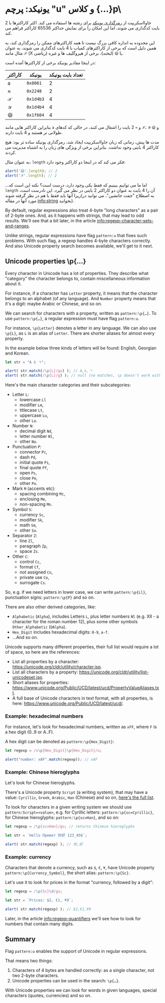 # یونیکد: پرچم "u" و کلاس {...}p\

جاوااسکریپت از [رمزگذاری یونیکد](https://en.wikipedia.org/wiki/Unicode) برای رشته ها استفاده می کند. اکثر کاراکترها با 2 بایت کدگذاری می شوند، اما این امکان را برای نمایش حداکثر 65536 کاراکتر فراهم می کند.

این محدوده به اندازه کافی بزرگ نیست تا همه کاراکترهای ممکن را رمزگذاری کند، به همین دلیل است که برخی از کاراکترهای کمیاب با 4 بایت کدگذاری می شوند، به عنوان مثال مانند `𝒳` (X ریاضی) یا `😄` (لبخند)، برخی از هیروگلیف ها و غیره.

در اینجا مقادیر یونیکد برخی از کاراکترها آمده است:

| کاراکتر  | یونیکد | تعداد بایت یونیکد  |
|------------|---------|--------|
| a | `0x0061` |  2 |
| ≈ | `0x2248` |  2 |
|𝒳| `0x1d4b3` | 4 |
|𝒴| `0x1d4b4` | 4 |
|😄| `0x1f604` | 4 |

بنابراین کاراکتر هایی مانند `a` و `≈` 2 بایت را اشغال می کنند، در حالی که کدهای `𝒳`، `𝒴` و `😄` طولانی تر هستند و 4 بایت دارند.

مدت ها پیش، زمانی که زبان جاوااسکریپت ایجاد شد، رمزگذاری یونیکد ساده تر بود: هیچ کاراکتر 4 بایتی وجود نداشت. بنابراین برخی از ویژگی های زبان را به اشتباه مدیریت می کردند.

به عنوان مثال، `length` فکر می کند که در اینجا دو کاراکتر وجود دارد:

```js run
alert('😄'.length); // 2
alert('𝒳'.length); // 2
```

...اما ما می توانیم ببینیم که فقط یکی وجود دارد، درست است؟ نکته این است که `length` آن را 4 بایت به عنوان دو کاراکتر 2 بایتی در نظر می گیرد. این نادرست است، زیرا آنها باید فقط با هم در نظر گرفته شوند(به اصطلاح "جفت جانشین"، می توانید در مورد آنها در مقاله <info:string> بخوانید).

By default, regular expressions also treat 4-byte "long characters" as a pair of 2-byte ones. And, as it happens with strings, that may lead to odd results. We'll see that a bit later, in the article <info:regexp-character-sets-and-ranges>.

Unlike strings, regular expressions have flag `pattern:u` that fixes such problems. With such flag, a regexp handles 4-byte characters correctly. And also Unicode property search becomes available, we'll get to it next.

## Unicode properties \p{...}

Every character in Unicode has a lot of properties. They describe what "category" the character belongs to, contain miscellaneous information about it.

For instance, if a character has `Letter` property, it means that the character belongs to an alphabet (of any language). And `Number` property means that it's a digit: maybe Arabic or Chinese, and so on.

We can search for characters with a property, written as `pattern:\p{…}`. To use `pattern:\p{…}`, a regular expression must have flag `pattern:u`.

For instance, `\p{Letter}` denotes a letter in any language. We can also use `\p{L}`, as `L` is an alias of `Letter`. There are shorter aliases for almost every property.

In the example below three kinds of letters will be found: English, Georgian and Korean.

```js run
let str = "A ბ ㄱ";

alert( str.match(/\p{L}/gu) ); // A,ბ,ㄱ
alert( str.match(/\p{L}/g) ); // null (no matches, \p doesn't work without the flag "u")
```

Here's the main character categories and their subcategories:

- Letter `L`:
  - lowercase `Ll`
  - modifier `Lm`,
  - titlecase `Lt`,
  - uppercase `Lu`,
  - other `Lo`.
- Number `N`:
  - decimal digit `Nd`,
  - letter number `Nl`,
  - other `No`.
- Punctuation `P`:
  - connector `Pc`,
  - dash `Pd`,
  - initial quote `Pi`,
  - final quote `Pf`,
  - open `Ps`,
  - close `Pe`,
  - other `Po`.
- Mark `M` (accents etc):
  - spacing combining `Mc`,
  - enclosing `Me`,
  - non-spacing `Mn`.
- Symbol `S`:
  - currency `Sc`,
  - modifier `Sk`,
  - math `Sm`,
  - other `So`.
- Separator `Z`:
  - line `Zl`,
  - paragraph `Zp`,
  - space `Zs`.
- Other `C`:
  - control `Cc`,
  - format `Cf`,
  - not assigned `Cn`,
  - private use `Co`,
  - surrogate `Cs`.


So, e.g. if we need letters in lower case, we can write `pattern:\p{Ll}`, punctuation signs: `pattern:\p{P}` and so on.

There are also other derived categories, like:
- `Alphabetic` (`Alpha`), includes Letters `L`, plus letter numbers `Nl` (e.g. Ⅻ - a character for the roman number 12), plus some other symbols `Other_Alphabetic` (`OAlpha`).
- `Hex_Digit` includes hexadecimal digits: `0-9`, `a-f`.
- ...And so on.

Unicode supports many different properties, their full list would require a lot of space, so here are the references:

- List all properties by a character: <https://unicode.org/cldr/utility/character.jsp>.
- List all characters by a property: <https://unicode.org/cldr/utility/list-unicodeset.jsp>.
- Short aliases for properties: <https://www.unicode.org/Public/UCD/latest/ucd/PropertyValueAliases.txt>.
- A full base of Unicode characters in text format, with all properties, is here: <https://www.unicode.org/Public/UCD/latest/ucd/>.

### Example: hexadecimal numbers

For instance, let's look for hexadecimal numbers, written as `xFF`, where `F` is a hex digit (0..9 or A..F).

A hex digit can be denoted as `pattern:\p{Hex_Digit}`:

```js run
let regexp = /x\p{Hex_Digit}\p{Hex_Digit}/u;

alert("number: xAF".match(regexp)); // xAF
```

### Example: Chinese hieroglyphs

Let's look for Chinese hieroglyphs.

There's a Unicode property `Script` (a writing system), that may have a value: `Cyrillic`, `Greek`, `Arabic`, `Han` (Chinese) and so on, [here's the full list](https://en.wikipedia.org/wiki/Script_(Unicode)).

To look for characters in a given writing system we should use `pattern:Script=<value>`, e.g. for Cyrillic letters: `pattern:\p{sc=Cyrillic}`, for Chinese hieroglyphs: `pattern:\p{sc=Han}`, and so on:

```js run
let regexp = /\p{sc=Han}/gu; // returns Chinese hieroglyphs

let str = `Hello Привет 你好 123_456`;

alert( str.match(regexp) ); // 你,好
```

### Example: currency

Characters that denote a currency, such as `$`, `€`, `¥`, have Unicode property  `pattern:\p{Currency_Symbol}`, the short alias: `pattern:\p{Sc}`.

Let's use it to look for prices in the format "currency, followed by a digit":

```js run
let regexp = /\p{Sc}\d/gu;

let str = `Prices: $2, €1, ¥9`;

alert( str.match(regexp) ); // $2,€1,¥9
```

Later, in the article <info:regexp-quantifiers> we'll see how to look for numbers that contain many digits.

## Summary

Flag `pattern:u` enables the support of Unicode in regular expressions.

That means two things:

1. Characters of 4 bytes are handled correctly: as a single character, not two 2-byte characters.
2. Unicode properties can be used in the search: `\p{…}`.

With Unicode properties we can look for words in given languages, special characters (quotes, currencies) and so on.
